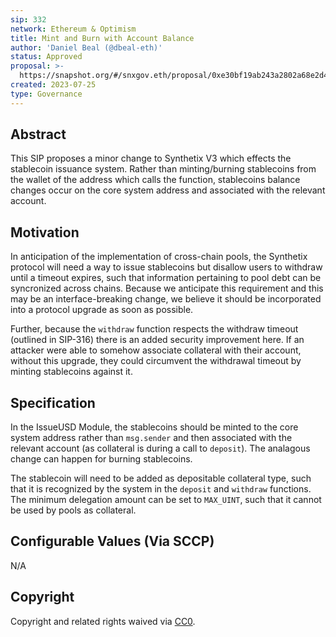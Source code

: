 ```yaml
---
sip: 332
network: Ethereum & Optimism
title: Mint and Burn with Account Balance
author: 'Daniel Beal (@dbeal-eth)'
status: Approved
proposal: >-
  https://snapshot.org/#/snxgov.eth/proposal/0xe30bf19ab243a2802a68e2d427e522d8fceb9bc0a4c6819b0bdc77ce89fca3c1
created: 2023-07-25
type: Governance
---
```


## Abstract

This SIP proposes a minor change to Synthetix V3 which effects the stablecoin issuance system. Rather than minting/burning stablecoins from the wallet of the address which calls the function, stablecoins balance changes occur on the core system address and associated with the relevant account.

## Motivation

In anticipation of the implementation of cross-chain pools, the Synthetix protocol will need a way to issue stablecoins but disallow users to withdraw until a timeout expires, such that information pertaining to pool debt can be syncronized across chains. Because we anticipate this requirement and this may be an interface-breaking change, we believe it should be incorporated into a protocol upgrade as soon as possible.

Further, because the `withdraw` function respects the withdraw timeout (outlined in SIP-316) there is an added security improvement here. If an attacker were able to somehow associate collateral with their account, without this upgrade, they could circumvent the withdrawal timeout by minting stablecoins against it.

## Specification

In the IssueUSD Module, the stablecoins should be minted to the core system address rather than `msg.sender` and then associated with the relevant account (as collateral is during a call to `deposit`). The analagous change can happen for burning stablecoins.

The stablecoin will need to be added as depositable collateral type, such that it is recognized by the system in the `deposit` and `withdraw` functions. The minimum delegation amount can be set to `MAX_UINT`, such that it cannot be used by pools as collateral.

## Configurable Values (Via SCCP)

N/A

## Copyright

Copyright and related rights waived via [CC0](https://creativecommons.org/publicdomain/zero/1.0/).
